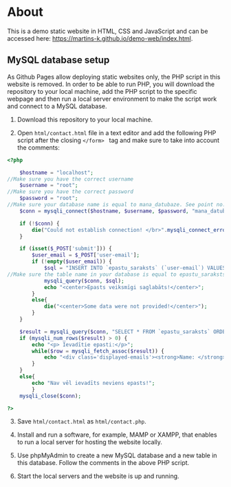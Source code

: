 # About

This is a demo static website in HTML, CSS and JavaScript and can be accessed here: https://martins-k.github.io/demo-web/index.html.
## MySQL database setup

As Github Pages allow deploying static websites only, the PHP script in this website is removed.
In order to be able to run PHP, you will download the repository to your local machine, add the PHP script to the specific webpage and then run a local server environment to make the script work and connect to a MySQL database.

1. Download this repository to your local machine.

2. Open ```html/contact.html``` file in a text editor and add the following PHP script after the closing ```</form> ``` tag and make sure to take into account the comments:

```php
<?php

	$hostname = "localhost";
//Make sure you have the correct username
	$username = "root";
//Make sure you have the correct password
	$password = "root";
//Make sure your database name is equal to mana_datubaze. See point no. 5
	$conn = mysqli_connect($hostname, $username, $password, "mana_datubaze");

	if (!$conn) {
		die("Could not establish connection! </br>".mysqli_connect_error());
	}

	if (isset($_POST['submit'])) {
		$user_email = $_POST['user-email'];
		if (!empty($user_email)) {
			$sql = "INSERT INTO `epastu_saraksts` (`user-email`) VALUES ('$user_email')";
//Make sure the table name in your database is equal to epastu_saraksts. See point no. 5
			mysqli_query($conn, $sql);
			echo "<center>Epasts veiksmīgi saglabāts!</center>";
		}
		else{
			die("<center>Some data were not provided!</center>");
		}			
	}

	$result = mysqli_query($conn, "SELECT * FROM `epastu_saraksts` ORDER BY `id` desc");
	if (mysqli_num_rows($result) > 0) {
		echo "<p> Ievadītie epasti:</p>";
		while($row = mysqli_fetch_assoc($result)) {
			echo "<div class='displayed-emails'><strong>Name: </strong>" . $row["user-email"] . "</div>";
		}
	}
	else{
		echo "Nav vēl ievadīts neviens epasts!";
		}
	mysqli_close($conn);

?>
```
3. Save ```html/contact.html``` as ```html/contact.php```.

4. Install and run a software, for example, MAMP or XAMPP, that enables to run a local server for hosting the website locally.

5. Use phpMyAdmin to create a new MySQL database and a new table in this database. Follow the comments in the above PHP script.

6. Start the local servers and the website is up and running.
